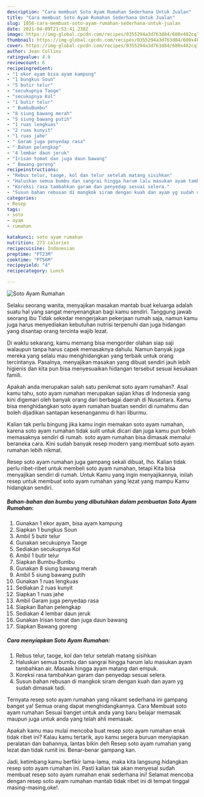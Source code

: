 ```yaml
---
description: "Cara membuat Soto Ayam Rumahan Sederhana Untuk Jualan"
title: "Cara membuat Soto Ayam Rumahan Sederhana Untuk Jualan"
slug: 1056-cara-membuat-soto-ayam-rumahan-sederhana-untuk-jualan
date: 2021-04-09T21:53:41.238Z
image: https://img-global.cpcdn.com/recipes/0355294a3d763d84/680x482cq70/soto-ayam-rumahan-foto-resep-utama.jpg
thumbnail: https://img-global.cpcdn.com/recipes/0355294a3d763d84/680x482cq70/soto-ayam-rumahan-foto-resep-utama.jpg
cover: https://img-global.cpcdn.com/recipes/0355294a3d763d84/680x482cq70/soto-ayam-rumahan-foto-resep-utama.jpg
author: Jean Collins
ratingvalue: 4.8
reviewcount: 6
recipeingredient:
- "1 ekor ayam bisa ayam kampung"
- "1 bungkus Soun"
- "5 butir telur"
- "secukupnya Taoge"
- "secukupnya Kol"
- "1 butir telur"
- " BumbuBumbu"
- "8 siung bawang merah"
- "5 siung bawang putih"
- "1 ruas lengkuas"
- "2 ruas kunyit"
- "1 ruas jahe"
- " Garam juga penyedap rasa"
- " Bahan pelengkap"
- "4 lembar daun jeruk"
- "Irisan tomat dan juga daun bawang"
- " Bawang goreng"
recipeinstructions:
- "Rebus telur, taoge, kol dan telur setelah matang sisihkan"
- "Haluskan semua bumbu dan sangrai hingga harum lalu masukan ayam tambahkan air. Masaak hingga ayam matang dan empuk."
- "Koreksi rasa tambahkan garam dan penyedap sesuai selera."
- "Susun bahan rebusan di mangkok siram dengan kuah dan ayam yg sudah dimasak tadi."
categories:
- Resep
tags:
- soto
- ayam
- rumahan

katakunci: soto ayam rumahan 
nutrition: 273 calories
recipecuisine: Indonesian
preptime: "PT23M"
cooktime: "PT56M"
recipeyield: "4"
recipecategory: Lunch

---
```



![Soto Ayam Rumahan](https://img-global.cpcdn.com/recipes/0355294a3d763d84/680x482cq70/soto-ayam-rumahan-foto-resep-utama.jpg)

Selaku seorang wanita, menyajikan masakan mantab buat keluarga adalah suatu hal yang sangat menyenangkan bagi kamu sendiri. Tanggung jawab seorang ibu Tidak sekedar mengerjakan pekerjaan rumah saja, namun kamu juga harus menyediakan kebutuhan nutrisi terpenuhi dan juga hidangan yang disantap orang tercinta wajib lezat.

Di waktu  sekarang, kamu memang bisa mengorder olahan siap saji walaupun tanpa harus capek memasaknya dahulu. Namun banyak juga mereka yang selalu mau menghidangkan yang terbaik untuk orang tercintanya. Pasalnya, menyajikan masakan yang dibuat sendiri jauh lebih higienis dan kita pun bisa menyesuaikan hidangan tersebut sesuai kesukaan famili. 



Apakah anda merupakan salah satu penikmat soto ayam rumahan?. Asal kamu tahu, soto ayam rumahan merupakan sajian khas di Indonesia yang kini digemari oleh banyak orang dari berbagai daerah di Nusantara. Kamu bisa menghidangkan soto ayam rumahan buatan sendiri di rumahmu dan boleh dijadikan santapan kesenanganmu di hari liburmu.

Kalian tak perlu bingung jika kamu ingin memakan soto ayam rumahan, karena soto ayam rumahan tidak sulit untuk dicari dan juga kamu pun boleh memasaknya sendiri di rumah. soto ayam rumahan bisa dimasak memalui beraneka cara. Kini sudah banyak resep modern yang membuat soto ayam rumahan lebih nikmat.

Resep soto ayam rumahan juga gampang sekali dibuat, lho. Kalian tidak perlu ribet-ribet untuk membeli soto ayam rumahan, tetapi Kita bisa menyajikan sendiri di rumah. Untuk Kamu yang ingin menyajikannya, inilah resep untuk membuat soto ayam rumahan yang lezat yang mampu Kamu hidangkan sendiri.

<!--inarticleads1-->

##### Bahan-bahan dan bumbu yang dibutuhkan dalam pembuatan Soto Ayam Rumahan:

1. Gunakan 1 ekor ayam, bisa ayam kampung
1. Siapkan 1 bungkus Soun
1. Ambil 5 butir telur
1. Gunakan secukupnya Taoge
1. Sediakan secukupnya Kol
1. Ambil 1 butir telur
1. Siapkan  Bumbu-Bumbu
1. Gunakan 8 siung bawang merah
1. Ambil 5 siung bawang putih
1. Gunakan 1 ruas lengkuas
1. Sediakan 2 ruas kunyit
1. Siapkan 1 ruas jahe
1. Ambil  Garam juga penyedap rasa
1. Siapkan  Bahan pelengkap
1. Sediakan 4 lembar daun jeruk
1. Gunakan Irisan tomat dan juga daun bawang
1. Siapkan  Bawang goreng




<!--inarticleads2-->

##### Cara menyiapkan Soto Ayam Rumahan:

1. Rebus telur, taoge, kol dan telur setelah matang sisihkan
1. Haluskan semua bumbu dan sangrai hingga harum lalu masukan ayam tambahkan air. Masaak hingga ayam matang dan empuk.
1. Koreksi rasa tambahkan garam dan penyedap sesuai selera.
1. Susun bahan rebusan di mangkok siram dengan kuah dan ayam yg sudah dimasak tadi.




Ternyata resep soto ayam rumahan yang nikamt sederhana ini gampang banget ya! Semua orang dapat menghidangkannya. Cara Membuat soto ayam rumahan Sesuai banget untuk anda yang baru belajar memasak maupun juga untuk anda yang telah ahli memasak.

Apakah kamu mau mulai mencoba buat resep soto ayam rumahan enak tidak ribet ini? Kalau kamu tertarik, ayo kamu segera buruan menyiapkan peralatan dan bahannya, lantas bikin deh Resep soto ayam rumahan yang lezat dan tidak rumit ini. Benar-benar gampang kan. 

Jadi, ketimbang kamu berfikir lama-lama, maka kita langsung hidangkan resep soto ayam rumahan ini. Pasti kalian tak akan menyesal sudah membuat resep soto ayam rumahan enak sederhana ini! Selamat mencoba dengan resep soto ayam rumahan mantab tidak ribet ini di tempat tinggal masing-masing,oke!.

